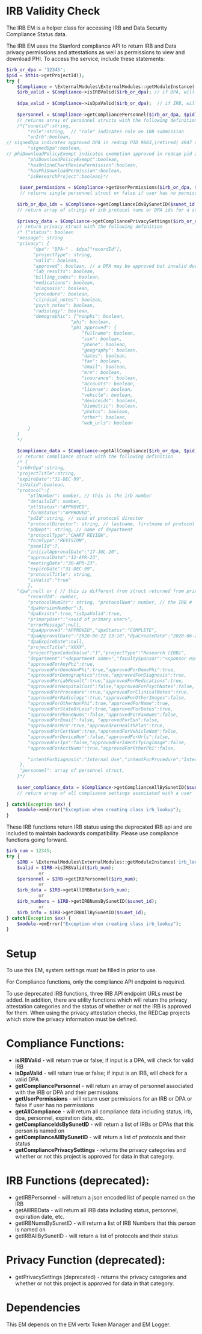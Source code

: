 
# IRB Validity Check

The IRB EM is a helper class for accessing IRB and Data Security Compliance Status data.  

The IRB EM uses the Stanford compliance API to return IRB and Data privacy permissions and attestations as 
well as permissions to view and download PHI. 
To access the service, include these statements:
```php
$irb_or_dpa = '12345';
$pid = $this->getProjectId();
try {
    $Compliance = \ExternalModules\ExternalModules::getModuleInstance('irb_lookup');
    $irb_valid = $Compliance->isIRBValid($irb_or_dpa); // if DPA, will check for valid IRB
            
    $dpa_valid = $Compliance->isDpaValid($irb_or_dpa);  // if IRB, will check if it has a valid dpa  
        
    $personnel = $Compliance->getCompliancePersonnel($irb_or_dpa, $pid);
    // returns array of personnel structs with the following definition
    /*{"sunetid":string,
        "role":string,  // "role" indicates role on IRB submission
        "onIrb":boolean,
// signedDpa indicates approved DPA in redcap PID 9883,(retired) 4947 or PID 12935
        "signedDpa":boolean,
// phiDownloadPolicyExempt indicates exemption approved in redcap pid 28287 
        "phiDownloadPolicyExempt":boolean, 
        "hasOnlineChartReviewPermission":boolean,
        "hasPhiDownloadPermission":boolean,
        "isResearchProject":boolean}*/
    
     $user_permissions = $Compliance->getUserPermissions($irb_or_dpa, $sunet_id, $pid)
     // returns single personnel struct or false if user has no permissions
                        
    $irb_or_dpa_ids = $Compliance->getComplianceIdsBySunetID($sunet_id, $pid);
    // return array of strings of irb protocol nums or DPA ids for a sunet_id
    
    $privacy_data = $Compliance->getCompliancePrivacySettings($irb_or_dpa, $pid)
    // return privacy struct with the following definition
    /* {"status": boolean
    "message": string
    "privacy": {
          "dpa": "DPA-" . $dpa["recordId"],
          "projectType": string, 
          "valid": boolean, 
          "approved": boolean, // a DPA may be approved but invalid due to expiration date
          "lab_results": boolean,
          "billing_codes": boolean,
          "medications": boolean,
          "diagnosis": boolean, 
          "procedure": boolean, 
          "clinical_notes": boolean, 
          "psych_notes": boolean, 
          "radiology": boolean,
          "demographic": {"nonphi": boolean,
                        "phi": boolean,
                        "phi_approved": {
                            "fullname": boolean,
                            "ssn": boolean,
                            "phone": boolean,
                            "geography": boolean,
                            "dates": boolean,
                            "fax": boolean,
                            "email": boolean,
                            "mrn": boolean,
                            "insurance": boolean,
                            "accounts": boolean,
                            "license": boolean,
                            "vehicle": boolean,
                            "deviceids": boolean,
                            "biometric": boolean,
                            "photos": boolean,
                            "other": boolean,
                            "web_urls": boolean
        }
    }
    */
            
    $compliance_data = $Compliance->getAllCompliance($irb_or_dpa, $pid);
    // returns compliance struct with the following definition
    /* {
    "irbOrDpa":string,
    "projectTitle":string,
    "expireDate":"31-DEC-99",
    "isValid":boolean,
    "protocol":{
        "ptlNumber": number, // this is the irb number
        "detailsId": number,
        "ptlStatus":"APPROVED",
        "formStatus":"APPROVED",
        "pdId":string, // suid of protocol director
        "protocolDirector": string, // lastname, firstname of protocol director
        "pdDept": string, // name of department
        "protocolType":"CHART REVIEW",
        "formType":"REVISION",
        "panelId":7,
        "initialApprovalDate":"17-JUL-20",
        "approvalDate":"12-APR-23",
        "meetingDate":"30-APR-23",
        "expireDate":"31-DEC-99",
        "protocolTitle": string,
        "isValid":"true"
        },
    "dpa":null or { // this is different from struct returned from privacy settings
        "recordId": number,
        "protocolNumStr": string, "protocolNum": number, // the IRB #
        "dpaVersionNumber":3,
        "dpaExists":true,"isDpaValid":true,
        "primaryUser":"<suid of primary user>",
        "errorMessage":null,
        "dpaApproved":"APPROVED","dpaStatus":"COMPLETE",
        "dpaApprovalDate":"2020-06-22 13:10","dpaCreateDate":"2020-06-22 12:01:03",
        "dpaExpireDate":null,
        "projectTitle":"XXXX",
        "projectTypeCodedValue":"1","projectType":"Research (IRB)",
        "department":"<department name>","facultySponsor":"<sponsor name>",
        "approvedForAnyPhi":true,
        "approvedForDemoNonPhi":true,"approvedForDemoPhi":true,
        "approvedForDemographics":true,"approvedForDiagnosis":true,
        "approvedForLabResult":true,"approvedForMedications":true,
        "approvedForHospitalCost":false,"approvedForPsychNotes":false,
        "approvedForProcedure":true,"approvedForClinicalNotes":true,
        "approvedForRadiology":true,"approvedForOtherImages":false,
        "approvedForOtherNonPhi":true,"approvedForName":true,
        "approvedForStateOrLess":true,"approvedForDates":true,
        "approvedForPhoneNums":false,"approvedForFaxNums":false,
        "approvedForEmail":false, "approvedForSsn":false,
        "approvedForMrn":true,"approvedForHealthPlan":true,
        "approvedForCertNum":true,"approvedForVehicleNum":false,
        "approvedForDeviceNum":false,"approvedForUrls":false,
        "approvedForIps":false,"approvedForIdentifyingImage":false,
        "approvedForAcctNums":true,"approvedForOtherPhi":false,
    
        "intentForDiagnosis":"Internal Use","intentForProcedure":"Internal Use","intentForLabResult":"Internal Use","intentForMedications":"Internal Use","intentForHospitalCost":"","intentForDemographics":"Internal Use","intentForPsychNotes":"","intentForClinicalNotes":"Internal Use","intentForRadiology":"Internal Use","intentForOtherImages":"","intentForOtherNonPhi":"Internal Use","intentForName":"Internal Use","intentForStateOrLess":"Internal Use","intentForDates":"Internal Use","intentForPhoneNums":"","intentForFaxNums":"","intentForEmail":"","intentForSsn":"","intentForMrn":"Internal Use","intentForHealthPlan":"Internal Use","intentForAcctNums":"Internal Use","intentForCertNum":"Internal Use","intentForVehicleNum":"","intentForDeviceNum":"","intentForUrls":"","intentForIps":"","intentForIdentifyingImage":"","intentForOtherPhi":""
     },
     "personnel": array of personnel struct,
    }*/
        
    $user_compliance_data = $Compliance->getComplianceAllBySunetID($sunet_id, $pid=null);
    // return array of all compliance settings associated with a user
    
} catch(Exception $ex) {
    $module->emError("Exception when creating class irb_lookup");
}
```

These IRB functions return IRB status using the deprecated IRB api and are included to maintain backwards 
compatibility. Please use compliance functions going forward.
```php
$irb_num = 12345;
try {
    $IRB = \ExternalModules\ExternalModules::getModuleInstance('irb_lookup');
    $valid = $IRB->isIRBValid($irb_num);
            or
    $personnel = $IRB->getIRBPersonnel($irb_num);
            or
    $irb_data = $IRB->getAllIRBData($irb_num);
            or
    $irb_numbers = $IRB->getIRBNumsBySunetID($sunet_id);
            or
    $irb_info = $IRB->getIRBAllBySunetID($sunet_id);
} catch(Exception $ex) {
    $module->emError("Exception when creating class irb_lookup");
}
```
# Setup
To use this EM, system settings must be filled in prior to use.  

For Compliance functions, only the compliance API 
endpoint is required.  

To use deprecated IRB functions, three IRB API endpoint URLs must be added. 
In addition, there are utility functions which will return the privacy attestation categories and the status of 
whether or not the IRB is approved for them.  When using the privacy attestation checks, the REDCap projects which store the privacy
information must be defined. 

# Compliance Functions:
* **isIRBValid** - will return true or false; if input is a DPA, will check for valid IRB
* **isDpaValid** - will return true or false; if input is an IRB, will check for a valid DPA
* **getCompliancePersonnel** - will return an array of personnel associated with the IRB or DPA and their permissions
* **getUserPermissions** - will return user permissions for an IRB or DPA or false if user has no permissions
* **getAllCompliance** - will return all compliance data including status, irb, dpa, personnel, expiration date, etc.
* **getComplianceIdsBySunetID** - will return a list of IRBs or DPAs that this person is named on
* **getComplianceAllBySunetID** - will return a list of protocols and their status
* **getCompliancePrivacySettings** - returns the privacy categories and whether or not this project is approved for data in that category.

# IRB Functions (deprecated):
* getIRBPersonnel - will return a json encoded list of people named on the IRB
* getAllIRBData - will return all IRB data including status, personnel, expiration date, etc.
* getIRBNumsBySunetID - will return a list of IRB Numbers that this person is named on
* getIRBAllBySunetID - will return a list of protocols and their status

# Privacy Function (deprecated):
* getPrivacySettings (deprecated) - returns the privacy categories and whether or not this project is approved 
                           for data in that category.
    
# Dependencies
This EM depends on the EM vertx Token Manager and EM Logger.
